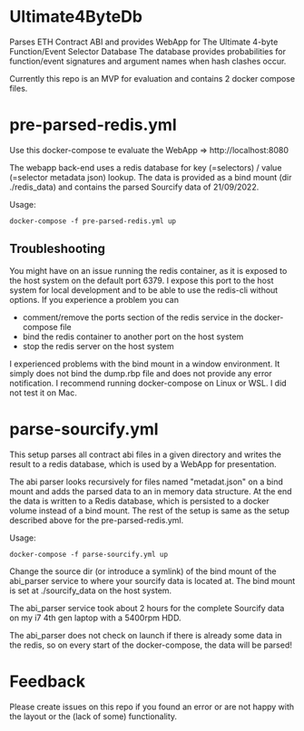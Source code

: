 # Ultimate4ByteDb
Parses ETH Contract ABI and provides WebApp for The Ultimate 4-byte Function/Event Selector Database
The database provides probabilities for function/event signatures and argument names when hash clashes occur.

Currently this repo is an MVP for evaluation and contains 2 docker compose files.

# pre-parsed-redis.yml

Use this docker-compose te evaluate the WebApp => http://localhost:8080

The webapp back-end uses a redis database for key (=selectors) / value (=selector metadata json) lookup. 
The data is provided as a bind mount (dir ./redis_data) and contains the parsed Sourcify data of 21/09/2022.

Usage:
```
docker-compose -f pre-parsed-redis.yml up
```

## Troubleshooting
You might have on an issue running the redis container, as it is exposed to the host system on the default port 6379.
I expose this port to the host system for local development and to be able to use the redis-cli without options.
If you experience a problem you can 
- comment/remove the ports section of the redis service in the docker-compose file
- bind the redis container to another port on the host system
- stop the redis server on the host system

I experienced problems with the bind mount in a window environment. It simply does not bind the dump.rbp file and does not provide any error notification.
I recommend running docker-compose on Linux or WSL. I did not test it on Mac.

# parse-sourcify.yml

This setup parses all contract abi files in a given directory and writes the result to a redis database, which is used by a WebApp for presentation.

The abi parser looks recursively for files named "metadat.json" on a bind mount and adds the parsed data to an in memory data structure. 
At the end the data is written to a Redis database, which is persisted to a docker volume instead of a bind mount.
The rest of the setup is same as the setup described above for the pre-parsed-redis.yml.

Usage:
```
docker-compose -f parse-sourcify.yml up
```
Change the source dir (or introduce a symlink) of the bind mount of the abi_parser service to where your sourcify data is located at. The bind mount is set at ./sourcify_data on the host system.

The abi_parser service took about 2 hours for the complete Sourcify data on my i7 4th gen laptop with a 5400rpm HDD.

The abi_parser does not check on launch if there is already some data in the redis, so on every start of the docker-compose, the data will be parsed!

# Feedback

Please create issues on this repo if you found an error or are not happy with the layout or the (lack of some) functionality.

